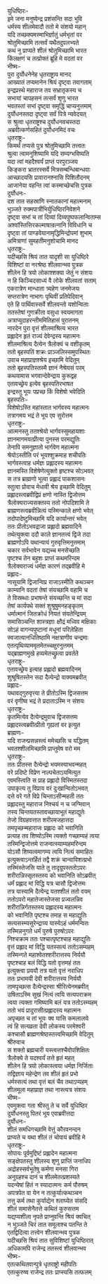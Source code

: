 युधिष्ठिरः-  
इमे जना मनुष्येन्द्र प्रशंसन्ति सदा भुवि  
धर्मस्य शीलमेवादौ ततो मे संशयो महान्  
यदि तच्छक्यमस्माभिर्ज्ञातुं धर्मभृतां वर  
श्रोतुमिच्छामि तत्सर्वं यथैतदुपलभ्यते  
कथं नु प्राप्यते शीलं श्रोतुमिच्छामि भारत  
किंलक्षणं च तत्प्रोक्तं ब्रूहि मे वदतां वर  
भीष्मः-  
पुरा दुर्योधनेनेह धृतराष्ट्राय मानद  
आख्यातं तप्यमानेन श्रियं दृष्ट्वा तवागताम्  
इन्द्रप्रस्थे महाराज तव सभ्रातृकस्य च  
सभायां चापहसनं तत्सर्वं शृणु भारत  
भवतस्तां सभां दृष्ट्वा समृद्धिं चाप्यनुत्तमाम्  
दुर्योधनस्तदा दृष्ट्वा सर्वं पित्रे न्यवेदयत्  
स श्रुत्वा धृतराष्ट्रश्च दुर्योधनवचस्तदा  
अब्रवीत्कर्णसहितं दुर्योधनमिदं वचः  
धृतराष्ट्रः-  
किमर्थं तप्यसे पुत्र श्रोतुमिच्छामि तत्त्वतः  
श्रुत्वा त्वामनुशिष्यामि यदि सम्यग्भविष्यति  
यदा त्वां महदैश्वर्यं प्राप्तं परपुरञ्जय  
किङ्करा भ्रातरस्सर्वे मित्रसम्बन्धिबान्धवाः  
आच्छादयसि प्रावारानश्नासि पिशितौदनम्  
आजानेया वहन्ति त्वां कस्माच्छेचसि पुत्रक  
दुर्योधनः-  
दश तात सहस्राणि स्नातकानां महात्मनाम्  
भुञ्जते रुक्मपात्रीभिर्युधिष्ठिरनिवेशने  
दृष्ट्वा सभां च तां दिव्यां दिव्यपुष्पफलान्विताम्स  
अश्वांस्तित्तिरकल्माषान्रत्नानि विविधानि च  
दृष्ट्वा तां पाण्डवेयानामृद्धिमिन्द्रोपमां शुभाम्  
अमित्राणां सुमहतीमनुशोचामि मानद  
धृतराष्ट्रः-   
यदीच्छसि श्रियं तात यादृशी सा युधिष्ठिरे  
विशिष्टां वा नरश्रेष्ठ शीलवान्भव पुत्रक  
शीलेन हि त्रयो लोकाश्शक्या जेतुं न संशयः  
न हि किञ्चिदसाध्यं वै लोके शीलवतां सताम्  
एकरात्रेण मान्धाता त्र्यहेण जनमेजयः  
सप्तरात्रेण नाभागः पृथिवीं प्रतिपेदिवान्  
एते हि पार्थिवास्सर्वे शीलवन्तो यशोन्विताः  
ततस्तेषां गुणक्रीता वसुधा स्वयमागता  
अत्राप्युदाहरन्तीममितिहासं पुरातनम्  
नारदेन पुरा वृत्तं शीलमाश्रित्य भारत  
प्रह्लादेन हृतं राज्यं देवेन्द्रस्य महात्मनः  
शीलमाश्रित्य दैत्येन त्रैलोक्यं च वशीकृतम्  
ततो बृहस्पतिं शक्रः प्राञ्जलिस्समुपस्थितः  
उवाच महाप्राज्ञश्श्रेय इच्छामि वेदितुम्  
ततो बृहस्पतिस्तस्मै ज्ञानं नैश्रेयसं परम्  
कथयामास भगवान्देवेन्द्राय कुरूद्वह  
एतावच्छ्रेय इत्येव बृहस्पतिरभाषत  
इन्द्रस्तु भूयः पप्रच्छ किं विशेषो भवेदिति  
बृहस्पतिः-  
विशेषोऽस्ति महांस्तात भार्गवस्य महात्मनः  
तत्रागमय भद्रं ते भूय एव सुरोत्तम  
धृतराष्ट्रः-  
आत्मनस्तु ततश्श्रेयो भार्गवस्सुमहायशाः  
ज्ञानमागमयत्प्रीत्या पुनस्स परमद्युतिः  
तेनापि समनुज्ञातो भार्गवेण महात्मना  
श्रेयोऽस्तीति परं भूयश्शुक्रमाह शचीपतिः  
भार्गवस्त्वाह धर्मज्ञः प्रह्लादस्य महात्मनः  
ज्ञानमस्ति विशेषेणेत्युक्तो हृष्टश्च सोऽभवत्  
स तत्र ब्राह्मणो भूत्वा प्रह्लादं पाकशासनः  
स्तुत्वा प्रोवाच मेधावी श्रेय इच्छामि वेदितुम्  
प्रह्लादस्त्वब्रवीद्विप्रं क्षणो नास्ति द्विजोत्तम  
त्रैलोक्यराज्यसक्तस्य ततो नोपदिशामि ते  
ब्राह्मणस्त्वब्रवीन्नित्यं यस्मिन्काले क्षणो भवेत्  
तदोपादेष्टुमिच्छामि यदि कार्यान्तरं भवेत्  
ततः प्रीतोऽभवद्राजा प्रह्लादो ब्रह्मवादिने  
तथेत्युक्त्वा ददौ काले ज्ञानतत्त्वं द्विजे तदा  
ब्राह्मणोऽपि यथान्यायं गुरुवृत्तिमनुत्तमाम्  
चकार सर्वभावेन यद्यच्च मनसेच्छति  
पृष्टश्च तेन बहुशः प्राप्तं कथमरिन्दम  
त्रैलोक्यराज्यं धर्मज्ञ कारणं तद्ब्रवीहि मे  
प्रह्लादः-  
नासूयामि द्विजान्विप्र राजाऽस्मीति कथञ्चन  
काम्यानि वदतां तेषां संयच्छामि वहामि च  
ते विस्रब्धाः प्रभाषन्ते संयच्छन्ति च मां सदा  
तेषां कार्यपथे सक्तं शुश्रूषुमनहङ्कृतम्  
धर्मात्मानं जितक्रोधं नियतं संयतेन्द्रियम्  
समासिञ्चन्ति शास्त्रज्ञाः क्षौद्रं मध्विव मक्षिकाः  
सोऽहं वागन्यपुष्टानां मधूनां परिलेहिता  
स्वजात्यानधितिष्ठामि नक्षत्राणीव चन्द्रमाः  
एतत्पृथिव्याममृतमेतच्चक्षुरनुत्तमम्  
यद्ब्राह्मणमुखे हव्यमेतच्छ्रुत्वा प्रवर्तते  
धृतराष्ट्रः-  
एतावच्छ्रेय इत्याह प्रह्लादो ब्रह्मवादिनम्  
शुश्रूषितस्तेन सदा दैत्येन्द्रो वाक्यमब्रवीत्  
प्रह्लादः-  
यथावद्गुरुवृत्त्या ते प्रीतोऽस्मि द्विजसत्तम  
वरं वृणीष्व भद्रं ते प्रदाताऽस्मि न संशयः  
धृतराष्ट्रः-  
कृतमित्येव दैत्येन्द्रमुवाच द्विजसत्तमः  
प्रह्लादस्त्वब्रवीत्प्रीतो गृह्यतां वर इत्युत  
ब्राह्मणः-  
यदि राजन्प्रसन्नस्त्वं ममेच्छसि च यद्धितम्  
भवतश्शीलमिच्छामि प्राप्तुमेष वरो मम  
धृतराष्ट्रः-  
ततः प्रीतस्स दैत्येन्द्रो भयमस्याभवन्महत्  
वरे प्रदिष्टे विप्रेण नाल्पचेताऽयमित्युत  
एवमस्त्विति स प्राह प्रह्लादो विस्मितस्तदा  
उपाकृत्य तु विप्राय वरं दुःखान्वितोऽभवत्  
दत्ते वरे गते विप्रे चिन्ताऽसीन्महती ततः  
प्रह्लादस्तु महाराज निश्चयं न च जग्मिवान्  
तस्य चिन्तयतस्तावच्छायाभूतं महाद्युतेः  
तेजो विग्रहवत्तात शरीरमजहात्तदा  
तमपृच्छन्महाराजः प्रह्लादः को भवानिति  
प्रत्याह तव शिष्योऽस्मि त्यक्तो गच्छाम्यहं त्वया  
तस्मिन्द्विजोत्तमे राजन्वत्स्याम्यहमरिन्दम  
योऽसौ शिष्यत्वमागम्य त्वयि नित्यं समाहितः  
इत्युक्त्वाऽन्तर्हितं तद्वै शक्रं चान्वाविशत्प्रभो  
तस्मिंस्तेजसि याते तु तादृग्रूपस्ततोऽपरः  
शरीरान्निस्सृतस्तस्य को भवानिति सोऽब्रवीत्  
धर्मं प्रह्लाद मां विद्धि यत्र चासौ द्विजोत्तमः  
तत्र यास्यामि दैत्येन्द्र यतश्शीलं ततो वयम्  
ततोऽपरो महातेजास्तेजसा प्रज्वलन्निव  
शरीरान्निर्गतस्तस्य प्रह्लादस्य महात्मनः  
को भवानिति पृष्टश्च तमाह स महाद्युतिः  
सत्यसस्म्यसुरेन्द्राग्र्य यास्येऽहं धर्ममन्वितः  
तस्मिन्ननुगते धर्मं पुरुषे पुरुषोऽपरः  
निश्चक्राम ततः पश्चात्पृष्टश्चाह महाद्युतिः  
वृत्तं प्रह्लाद मां विद्धि यतस्सत्यं ततोऽसम्यहम्  
तस्मिन्गते महाश्वेतश्शरीरात्तस्य निर्ययौ  
पृष्टश्चाह बलं विद्धि यतो वृत्तमहं ततः  
इत्युक्त्वा प्रययौ तत्र यतो वृत्तं नराधिप  
ततः प्रभामयी देवी शरीरात्तस्य निर्ययौ  
तामपृच्छत्स दैत्येन्द्रस्सा श्रीरित्येनमब्रवीत्  
उषिताऽस्मि सुखं नित्यं त्वयि सत्यपराक्रम  
त्वया त्यक्ता गमिष्यामि बलं यत्र ततोऽस्म्यहम्  
ततो भयं प्रादुरासीत्प्रह्लादस्य महात्मनः  
अपृच्छत च तां भूयः क्व यासि कमलालये  
त्वं हि सत्यव्रता देवी लोकस्य परमेश्वरी  
कश्चासौ ब्राह्मणश्रेष्ठस्तत्त्वमिच्छामि वेदितुम्  
श्रीरुवाच   
स शक्तो ब्रह्मचारी यस्त्वत्तश्चैवोपशिक्षितः  
त्रैलोक्ये ते यदश्वर्यं तत्ते हृतं महत्  
शीलेन हि त्रयो लोकास्त्वया धर्मज्ञ निर्जिताः  
तद्विज्ञाय महेन्द्रेण तव शीलं हृतं प्रभो  
धर्मस्सत्यं तथा वृत्तं बलं चैव तथाऽप्यहम्  
शीलमूला महाप्राज्ञ तथा नास्त्यत्र संशयः  
भीष्मः-  
एवमुक्त्वा गता श्रीस्तु ते च सर्वे युधिष्ठिर  
दुर्योधनस्तु पितरं भूय एवाब्रवीत्तदा  
दुर्योधनः-  
शीलं समधिगच्छामि वेत्तुं कौरवनन्दन  
प्राप्यते च यथा शीलं तं चोपायं ब्रवीहि मे  
धृतराष्ट्रः-   
सोपायः पूर्वमुद्दिष्टं प्रह्लादेन महात्मना  
सङ्क्षेपतस्तु शीलस्य शृणु प्राप्तिं जनाधिप  
अद्रोहस्सर्वभूतेषु कर्मणा मनसा गिरा  
अनुग्रहश्च दानं च शीलमेतत्प्रशस्यते  
यदन्येषां हितं न स्यादात्मनः कर्म पौरुषम्  
अपत्रपेत वा येन न तत्कुर्यात्कथञ्चन  
तत्तु कर्म तथा कुर्याद्येन श्लाघ्येत संसदि  
शीलं समासेनैतत्ते कथितं कुरुसत्तम  
यद्यप्यशीला नृपते प्राप्नुवन्ति श्रियं क्वचित्  
न भुञ्जते चिरं तात समूलाश्च पतन्ति ते  
एतद्विदित्वा तत्त्वेन शीलवान्भव पुत्रक  
यदीच्छसि श्रियं तात सुविशिष्टां युधिष्ठिरात्  
अधिकामपि राजेन्द्र ततस्त्वं शीलवान्भव  
भीष्मः-   
एतत्कथितवान्पुत्रे धृतराष्ट्रो महीपतिः  
एतत्कुरुष्व राजेन्द्र ततः प्राप्स्यसि तत्फलम्   
